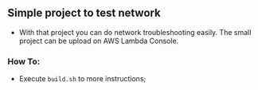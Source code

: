 ## Simple project to test network
* With that project you can do network troubleshooting easily. The small project can be upload on AWS Lambda Console.

### How To:
* Execute `build.sh` to more instructions;
